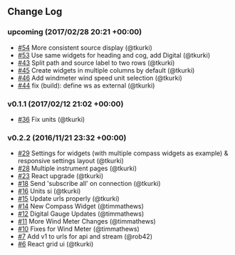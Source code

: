 ## Change Log

### upcoming (2017/02/28 20:21 +00:00)
- [#54](https://github.com/SignalK/instrumentpanel/pull/54) More consistent source display (@tkurki)
- [#53](https://github.com/SignalK/instrumentpanel/pull/53) Use same widgets for heading and cog, add Digital (@tkurki)
- [#43](https://github.com/SignalK/instrumentpanel/pull/43) Split path and source label to two rows (@tkurki)
- [#45](https://github.com/SignalK/instrumentpanel/pull/45) Create widgets in multiple columns by default (@tkurki)
- [#46](https://github.com/SignalK/instrumentpanel/pull/46) Add windmeter wind speed unit selection (@tkurki)
- [#44](https://github.com/SignalK/instrumentpanel/pull/44) fix (build): define ws as external (@tkurki)

### v0.1.1 (2017/02/12 21:02 +00:00)
- [#36](https://github.com/SignalK/instrumentpanel/pull/36) Fix units (@tkurki)

### v0.2.2 (2016/11/21 23:32 +00:00)
- [#29](https://github.com/SignalK/instrumentpanel/pull/29) Settings for widgets (with multiple compass widgets as example) & responsive settings layout (@tkurki)
- [#28](https://github.com/SignalK/instrumentpanel/pull/28) Multiple instrument pages (@tkurki)
- [#23](https://github.com/SignalK/instrumentpanel/pull/23) React upgrade (@tkurki)
- [#18](https://github.com/SignalK/instrumentpanel/pull/18) Send 'subscribe all' on connection (@tkurki)
- [#16](https://github.com/SignalK/instrumentpanel/pull/16) Units si (@tkurki)
- [#15](https://github.com/SignalK/instrumentpanel/pull/15) Update urls properly (@tkurki)
- [#14](https://github.com/SignalK/instrumentpanel/pull/14) New Compass Widget (@timmathews)
- [#12](https://github.com/SignalK/instrumentpanel/pull/12) Digital Gauge Updates (@timmathews)
- [#11](https://github.com/SignalK/instrumentpanel/pull/11) More Wind Meter Changes (@timmathews)
- [#10](https://github.com/SignalK/instrumentpanel/pull/10) Fixes for Wind Meter (@timmathews)
- [#7](https://github.com/SignalK/instrumentpanel/pull/7) Add v1 to urls for api and stream (@rob42)
- [#6](https://github.com/SignalK/instrumentpanel/pull/6) React grid ui (@tkurki)